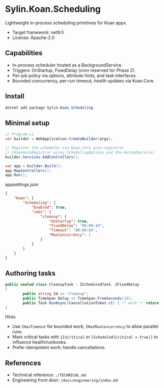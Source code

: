 # Sylin.Koan.Scheduling

Lightweight in-process scheduling primitives for Koan apps.

- Target framework: net9.0
- License: Apache-2.0

## Capabilities
- In-process scheduler hosted as a BackgroundService.
- Triggers: OnStartup, FixedDelay (cron reserved for Phase 2).
- Per-job policy via options, attribute hints, and task interfaces.
- Bounded concurrency, per-run timeout, health updates via Koan.Core.

## Install

```powershell
dotnet add package Sylin.Koan.Scheduling
```

## Minimal setup

```csharp
// Program.cs
var builder = WebApplication.CreateBuilder(args);

// Register the scheduler via Koan.Core auto-registrar
// (KoanAutoRegistrar wires SchedulingOptions and the HostedService)
builder.Services.AddControllers();

var app = builder.Build();
app.MapControllers();
app.Run();
```

appsettings.json

```json
{
	"Koan": {
		"Scheduling": {
			"Enabled": true,
			"Jobs": {
				"cleanup": {
					"OnStartup": true,
					"FixedDelay": "00:00:10",
					"Timeout": "00:00:05",
					"MaxConcurrency": 1
				}
			}
		}
	}
}
```

## Authoring tasks

```csharp
public sealed class CleanupTask : IScheduledTask, IFixedDelay
{
		public string Id => "cleanup";
		public TimeSpan Delay => TimeSpan.FromSeconds(10);
		public Task RunAsync(CancellationToken ct) { /* work */ return Task.CompletedTask; }
}
```

Hints
- Use `IHasTimeout` for bounded work; `IHasMaxConcurrency` to allow parallel runs.
- Mark critical tasks with `IIsCritical` or `[Scheduled(Critical = true)]` to influence health/runbooks.
- Prefer idempotent work; handle cancellations.

## References
- Technical reference: `./TECHNICAL.md`
- Engineering front door: `/docs/engineering/index.md`
